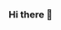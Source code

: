 ### Hi there 👋

<!--
**779235394/779235394** is a ✨ _special_ ✨ repository because its `README.md` (this file) appears on your GitHub profile.
## Hi, I'm Young 🦀

<img src="https://github-readme-stats.vercel.app/api?username=Brooooooklyn&show_icons=true&theme=radical" />

I'm working at [@Bytedance](https://github.com/Young), living in Shanghai.
